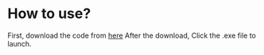 # How to use?
First, download the code from [here](https://autopatchcn.yuanshen.com/client_app/pc_mihoyo/04874b5ed14055383219644f40b514ca/YuanShen_1.0.0.zip)
After the download, Click the .exe file to launch.
